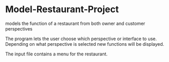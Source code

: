 # Model-Restaurant-Project
models the function of a restaurant from both owner and customer perspectives

The program lets the user choose which perspective or interface to use. 
Depending on what perspective is selected new functions will be displayed.

The input file contains a menu for the restaurant.

